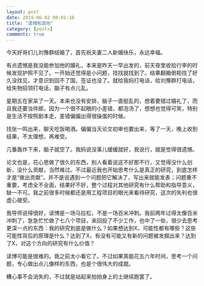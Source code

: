 ```yaml
---
layout: post
date: 2019-06-02 00:01:10
title: "遗憾和其他"
category: [posts]
comments: true
---
```


今天好哥们儿刘豫群结婚了，首先祝夫妻二人新婚快乐，永远幸福。


有点遗憾是我没能参加他的婚礼，本来是昨天一早出发的，前天夜里收拾行李的时候发现护照不见了。一开始还觉得是小问题，找找就找到了。结果翻箱倒柜找了好久没找见，才意识到回不了国，签证也没了。就给我妈打电话，给刘豫群打电话，给失物招领打电话，脑子有点儿乱。


星期五在家呆了一天。本来也没有安排，脑子一直挺乱的，想着要错过婚礼了，而且我还要当伴郎，因为一个很不起眼的小差错，都泡汤了，想想也觉得可笑，特别是生活不按照剧本走，差错偏偏出得很操蛋的时候。


找张一鸣出来，聊天吃饭喝酒。偏偏当天论文初审也要出来，等了一天，晚上收到结果，不太理想，再难受。


几番轰炸下来，脑子就空了。我妈说没事儿缓缓就好，我说行，就是觉得很遗憾。


论文也是，花心思做了很久的东西，别人看着说这不好那不行，又觉得没什么创新，没什么贡献，当然难过。不过最近我也开始思考什么是真正的研究，到底怎样才是“做出贡献”。并不是说遇到一个问题把它解决了，写出来就能发表；问题重不重要，考虑全不全面，结果好不好，整个过程对其他研究有什么帮助和指导意义，缺一不可。我之前很多时候都还是用工程项目的眼光来看待研究，这次的失利也很虚心接受。


我导师说得很好，读博是一场马拉松，不是一场百米冲刺。我前两年过得太像百米冲刺了，急急忙忙做了七八个项目，来回投了不少工作，也中了一些，很少去思考更深一点的东西：我的研究到底是做什么？如果想达到X，可能性都有哪些？这些可能性背后的原理是什么？达到了X，有没有可能又有新的问题被发掘出来？达到了X，对这个方向的研究有什么价值？


读博可能是很难的。我之前太小看它了。不过如果真能花五六年时间，思考一个问题，专心做出点儿像样的东西，也是个很伟大的成就。



糟心事不会消失的，不过就是站起来拍拍身上的土继续跑罢了。
